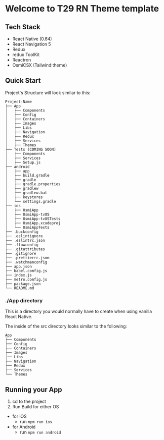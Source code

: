 # Welcome to T29 RN Theme template

## Tech Stack

- React Native (0.64)
- React Navigation 5
- Redux
- redux ToolKit
- Reactron
- OsmiCSX (Tailwind theme)

## Quick Start

Project's Structure will look similar to this:

```
Project-Name
├── App
│   ├── Components
│   ├── Config
│   ├── Containers
│   ├── Images
│   ├── Libs
│   ├── Navigation
│   ├── Redux
│   ├── Services
│   ├── Themes
├── Tests (COMING SOON)
│   ├── Components
│   ├── Services
│   ├── Setup.js
├── android
│   ├── app
│   ├── build.gradle
│   ├── gradle
│   ├── gradle.properties
│   ├── gradlew
│   ├── gradlew.bat
│   ├── keystores
│   └── settings.gradle
├── ios
│   ├── OsmiApp
│   ├── OsmiApp-tvOS
│   ├── OsmiApp-tvOSTests
│   ├── OsmiApp.xcodeproj
│   └── OsmiAppTests
├── .buckconfig
├── .eslintignore
├── .eslintrc.json
├── .flowconfig
├── .gitattributes
├── .gitignore
├── .prettierrc.json
├── .watchmanconfig
├── app.json
├── babel.config.js
├── index.js
├── metro.config.js
├── package.json
└── README.md
```

### ./App directory

This is a directory you would normally have to create when using vanilla React Native.

The inside of the src directory looks similar to the following:

```
App
├── Components
├── Config
├── Containers
├── Images
│── Libs
├── Navigation
├── Redux
├── Services
└── Themes
```

## Running your App

1. cd to the project
2. Run Build for either OS

- for iOS
  - run `npm run ios`
- for Android
  - run `npm run android`
